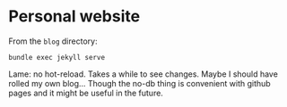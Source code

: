 # Personal website

From the `blog` directory:

    bundle exec jekyll serve
    
Lame: no hot-reload. Takes a while to see changes.
Maybe I should have rolled my own blog... 
Though the no-db thing is convenient with github pages and it might be useful in the future.
